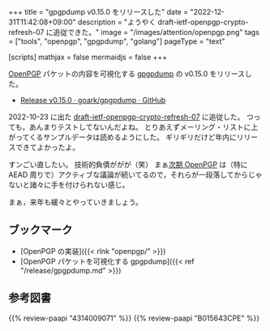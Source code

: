 +++
title = "gpgpdump v0.15.0 をリリースした"
date =  "2022-12-31T11:42:08+09:00"
description = "ようやく draft-ietf-openpgp-crypto-refresh-07 に追従できた。"
image = "/images/attention/openpgp.png"
tags = ["tools", "openpgp", "gpgpdump", "golang"]
pageType = "text"

[scripts]
  mathjax = false
  mermaidjs = false
+++

[OpenPGP] パケットの内容を可視化する [gpgpdump] の v0.15.0 をリリースした。

- [Release v0.15.0 · goark/gpgpdump · GitHub](https://github.com/goark/gpgpdump/releases/tag/v0.15.0)

2022-10-23 に出た [draft-ietf-openpgp-crypto-refresh-07](https://datatracker.ietf.org/doc/draft-ietf-openpgp-crypto-refresh/07/ "draft-ietf-openpgp-crypto-refresh-07 - OpenPGP Message Format") に追従した。
つっても，あんまりテストしてないんだよね。
とりあえずメーリング・リストに上がってくるサンプルデータは読めるようにした。
ギリギリだけど年内にリリースできてよかったよ。

すンごい直したい。
技術的負債ががが（笑） まぁ[次期 OpenPGP][RFC 4880bis] は（特に AEAD 周りで）アクティブな議論が続いてるので，それらが一段落してからじゃないと諸々に手を付けられない感じ。

まぁ，来年も緩々とやっていきましょう。

## ブックマーク

- [OpenPGP の実装]({{< rlnk "openpgp/" >}})
- [OpenPGP パケットを可視化する gpgpdump]({{< ref "/release/gpgpdump.md" >}})

[gpgpdump]: https://github.com/spiegel-im-spiegel/gpgpdump "spiegel-im-spiegel/gpgpdump: OpenPGP packet visualizer"
[OpenPGP]: http://openpgp.org/
[GnuPG]: https://gnupg.org/ "The GNU Privacy Guard"
[RFC 4880]: https://tools.ietf.org/html/rfc4880
[RFC 4880bis]: https://datatracker.ietf.org/doc/draft-ietf-openpgp-crypto-refresh/
[Go]: https://go.dev/

## 参考図書

{{% review-paapi "4314009071" %}} <!-- 暗号化 プライバシーを救った反乱者たち -->
{{% review-paapi "B015643CPE" %}} <!-- 暗号技術入門 第3版 -->
